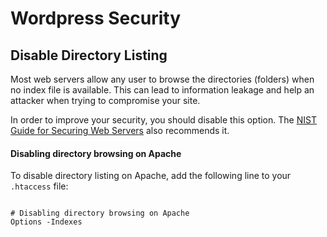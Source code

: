 # Wordpress Security

## Disable Directory Listing

Most web servers allow any user to browse the directories (folders) when no index file is available. This can lead to information leakage and help an attacker when trying to compromise your site.

In order to improve your security, you should disable this option. The [NIST Guide for Securing Web Servers](http://csrc.nist.gov/publications/nistpubs/800-44-ver2/SP800-44v2.pdf) also recommends it.

#### Disabling directory browsing on Apache <a href="#disabling-directory-browsing-on-apache" id="disabling-directory-browsing-on-apache"></a>

To disable directory listing on Apache, add the following line to your `.htaccess` file:



```

# Disabling directory browsing on Apache
Options -Indexes

```

